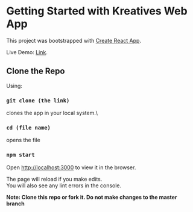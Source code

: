 # Getting Started with Kreatives Web App

This project was bootstrapped with [Create React App](https://github.com/facebook/create-react-app).

Live Demo: [Link](https://adarshgdaniel.github.io/React-kreatives-website).

## Clone the Repo

Using:

### `git clone (the link)`

clones the app in your local system.\

### `cd (file name)`

opens the file

### `npm start`
Open [http://localhost:3000](http://localhost:3000) to view it in the browser.

The page will reload if you make edits.\
You will also see any lint errors in the console.

**Note: Clone this repo or fork it. Do not make changes to the master branch**
